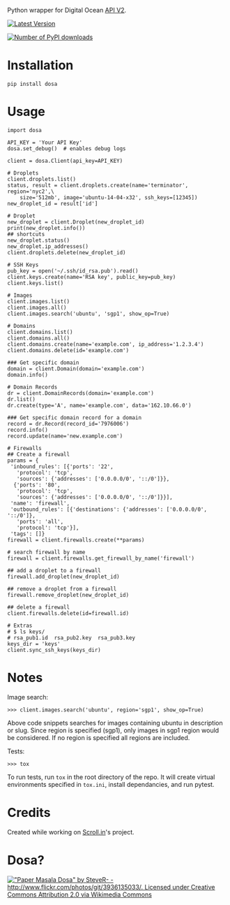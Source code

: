 Python wrapper for Digital Ocean [API
V2](https://developers.digitalocean.com).

[![Latest
Version](https://badge.fury.io/py/dosa.svg)](http://badge.fury.io/py/dosa)

[![Number of PyPI
downloads](https://pypip.in/d/dosa/badge.png)](https://crate.io/packages/dosa/)

Installation
============

``` {.sourceCode .bash}
pip install dosa
```

Usage
=====

``` {.sourceCode .python}
import dosa

API_KEY = 'Your API Key'
dosa.set_debug()  # enables debug logs

client = dosa.Client(api_key=API_KEY)

# Droplets
client.droplets.list()
status, result = client.droplets.create(name='terminator', region='nyc2',\
    size='512mb', image='ubuntu-14-04-x32', ssh_keys=[12345])
new_droplet_id = result['id']

# Droplet
new_droplet = client.Droplet(new_droplet_id)
print(new_droplet.info())
## shortcuts
new_droplet.status()
new_droplet.ip_addresses()
client.droplets.delete(new_droplet_id)

# SSH Keys
pub_key = open('~/.ssh/id_rsa.pub').read()
client.keys.create(name='RSA key', public_key=pub_key)
client.keys.list()

# Images
client.images.list()
client.images.all()
client.images.search('ubuntu', 'sgp1', show_op=True)

# Domains
client.domains.list()
client.domains.all()
client.domains.create(name='example.com', ip_address='1.2.3.4')
client.domains.delete(id='example.com')

### Get specific domain
domain = client.Domain(domain='example.com')
domain.info()

# Domain Records
dr = client.DomainRecords(domain='example.com')
dr.list()
dr.create(type='A', name='example.com', data='162.10.66.0')

### Get specific domain record for a domain
record = dr.Record(record_id='7976006')
record.info()
record.update(name='new.example.com')

# Firewalls
## Create a firewall
params = {
 'inbound_rules': [{'ports': '22',
   'protocol': 'tcp',
   'sources': {'addresses': ['0.0.0.0/0', '::/0']}},
  {'ports': '80',
   'protocol': 'tcp',
   'sources': {'addresses': ['0.0.0.0/0', '::/0']}}],
 'name': 'firewall',
 'outbound_rules': [{'destinations': {'addresses': ['0.0.0.0/0', '::/0']},
   'ports': 'all',
   'protocol': 'tcp'}],
 'tags': []}
firewall = client.firewalls.create(**params)

# search firewall by name
firewall = client.firewalls.get_firewall_by_name('firewall')

## add a droplet to a firewall
firewall.add_droplet(new_droplet_id)

## remove a droplet from a firewall
firewall.remove_droplet(new_droplet_id)

## delete a firewall
client.firewalls.delete(id=firewall.id)

# Extras
# $ ls keys/
# rsa_pub1.id  rsa_pub2.key  rsa_pub3.key
keys_dir = 'keys'
client.sync_ssh_keys(keys_dir)
```

Notes
=====

Image search:

    >>> client.images.search('ubuntu', region='sgp1', show_op=True)

Above code snippets searches for images containing ubuntu in description
or slug. Since region is specified (sgp1), only images in sgp1 region
would be considered. If no region is specified all regions are included.

Tests:

    >>> tox

To run tests, run `tox` in the root directory of the repo. It will create
virtual environments specified in `tox.ini`, install dependancies, and
run pytest.

Credits
=======

Created while working on [Scroll.in](http://scroll.in)'s project.

Dosa?
=====

[!["Paper Masala Dosa" by SteveR- -
<http://www.flickr.com/photos/git/3936135033/>. Licensed under Creative
Commons Attribution 2.0 via Wikimedia
Commons](http://upload.wikimedia.org/wikipedia/commons/thumb/3/34/Paper_Masala_Dosa.jpg/640px-Paper_Masala_Dosa.jpg)](http://commons.wikimedia.org/wiki/File:Paper_Masala_Dosa.jpg#mediaviewer/File:Paper_Masala_Dosa.jpg)
